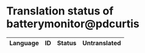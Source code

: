 # Translation status of batterymonitor@pdcurtis

Language | ID | Status | Untranslated
---------|:--:|:------:|:-----------:
